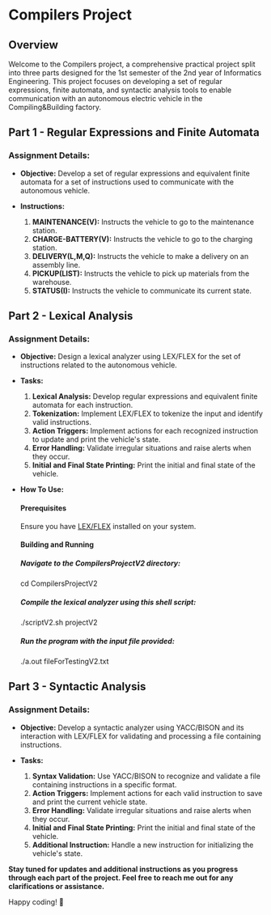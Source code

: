 # Compilers Project

## Overview

Welcome to the Compilers project, a comprehensive practical project split into three parts designed for the 1st semester of the 2nd year of Informatics Engineering. This project focuses on developing a set of regular expressions, finite automata, and syntactic analysis tools to enable communication with an autonomous electric vehicle in the Compiling&Building factory.

## Part 1 - Regular Expressions and Finite Automata
### Assignment Details:

- **Objective:**
  Develop a set of regular expressions and equivalent finite automata for a set of instructions used to communicate with the autonomous vehicle.

- **Instructions:**
  1. **MAINTENANCE(V):** Instructs the vehicle to go to the maintenance station.
  2. **CHARGE-BATTERY(V):** Instructs the vehicle to go to the charging station.
  3. **DELIVERY(L,M,Q):** Instructs the vehicle to make a delivery on an assembly line.
  4. **PICKUP(LIST):** Instructs the vehicle to pick up materials from the warehouse.
  5. **STATUS(I):** Instructs the vehicle to communicate its current state.

## Part 2 - Lexical Analysis
### Assignment Details:

- **Objective:**
  Design a lexical analyzer using LEX/FLEX for the set of instructions related to the autonomous vehicle.

- **Tasks:**
  1. **Lexical Analysis:** Develop regular expressions and equivalent finite automata for each instruction.
  2. **Tokenization:** Implement LEX/FLEX to tokenize the input and identify valid instructions.
  3. **Action Triggers:** Implement actions for each recognized instruction to update and print the vehicle's state.
  4. **Error Handling:** Validate irregular situations and raise alerts when they occur.
  5. **Initial and Final State Printing:** Print the initial and final state of the vehicle.
- **How To Use:**
    #### Prerequisites
    Ensure you have [LEX/FLEX](flex-link) installed on your system.
    
    #### Building and Running
    
    ##### Navigate to the CompilersProjectV2 directory:
    cd CompilersProjectV2
    
    ##### Compile the lexical analyzer using this shell script:
    ./scriptV2.sh projectV2
    
    ##### Run the program with the input file provided:
    ./a.out fileForTestingV2.txt

## Part 3 - Syntactic Analysis
### Assignment Details:

- **Objective:**
  Develop a syntactic analyzer using YACC/BISON and its interaction with LEX/FLEX for validating and processing a file containing instructions.

- **Tasks:**
  1. **Syntax Validation:** Use YACC/BISON to recognize and validate a file containing instructions in a specific format.
  2. **Action Triggers:** Implement actions for each valid instruction to save and print the current vehicle state.
  3. **Error Handling:** Validate irregular situations and raise alerts when they occur.
  4. **Initial and Final State Printing:** Print the initial and final state of the vehicle.
  5. **Additional Instruction:** Handle a new instruction for initializing the vehicle's state.

**Stay tuned for updates and additional instructions as you progress through each part of the project. Feel free to reach me out for any clarifications or assistance.**

Happy coding! 🚀
